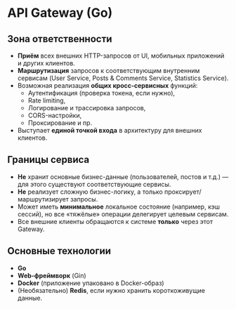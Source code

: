 # API Gateway (Go)

## Зона ответственности

- **Приём** всех внешних HTTP-запросов от UI, мобильных приложений и других клиентов.
- **Маршрутизация** запросов к соответствующим внутренним сервисам (User Service, Posts & Comments Service, Statistics Service).
- Возможная реализация **общих кросс-сервисных** функций:
  - Аутентификация (проверка токена, если нужно),
  - Rate limiting,
  - Логирование и трассировка запросов,
  - CORS-настройки,
  - Проксирование и пр.
- Выступает **единой точкой входа** в архитектуру для внешних клиентов.

## Границы сервиса

- **Не** хранит основные бизнес-данные (пользователей, постов и т.д.) — для этого существуют соответствующие сервисы.
- **Не** реализует сложную бизнес-логику, а только проксирует/маршрутизирует запросы.
- Может иметь **минимальное** локальное состояние (например, кэш сессий), но все «тяжёлые» операции делегирует целевым сервисам.
- Все внешние клиенты обращаются к системе **только** через этот Gateway.

## Основные технологии

- **Go**
- **Web-фреймворк** (Gin)
- **Docker** (приложение упаковано в Docker-образ)
- (Необязательно) **Redis**, если нужно хранить короткоживущие данные.

